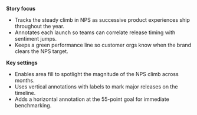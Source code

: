 **Story focus**
- Tracks the steady climb in NPS as successive product experiences ship throughout the year.
- Annotates each launch so teams can correlate release timing with sentiment jumps.
- Keeps a green performance line so customer orgs know when the brand clears the NPS target.

**Key settings**
- Enables area fill to spotlight the magnitude of the NPS climb across months.
- Uses vertical annotations with labels to mark major releases on the timeline.
- Adds a horizontal annotation at the 55-point goal for immediate benchmarking.